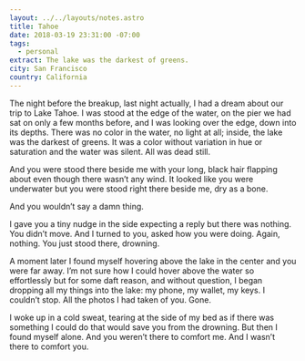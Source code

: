 ```yaml
---
layout: ../../layouts/notes.astro
title: Tahoe
date: 2018-03-19 23:31:00 -07:00
tags:
  - personal
extract: The lake was the darkest of greens.
city: San Francisco
country: California
---
```


The night before the breakup, last night actually, I had a dream about our trip to Lake Tahoe. I was stood at the edge of the water, on the pier we had sat on only a few months before, and I was looking over the edge, down into its depths. There was no color in the water, no light at all; inside, the lake was the darkest of greens. It was a color without variation in hue or saturation and the water was silent. All was dead still.

And you were stood there beside me with your long, black hair flapping about even though there wasn’t any wind. It looked like you were underwater but you were stood right there beside me, dry as a bone.

And you wouldn’t say a damn thing.

I gave you a tiny nudge in the side expecting a reply but there was nothing. You didn’t move. And I turned to you, asked how you were doing. Again, nothing. You just stood there, drowning.

A moment later I found myself hovering above the lake in the center and you were far away. I’m not sure how I could hover above the water so effortlessly but for some daft reason, and without question, I began dropping all my things into the lake: my phone, my wallet, my keys. I couldn’t stop. All the photos I had taken of you. Gone.

I woke up in a cold sweat, tearing at the side of my bed as if there was something I could do that would save you from the drowning. But then I found myself alone. And you weren’t there to comfort me. And I wasn’t there to comfort you.
